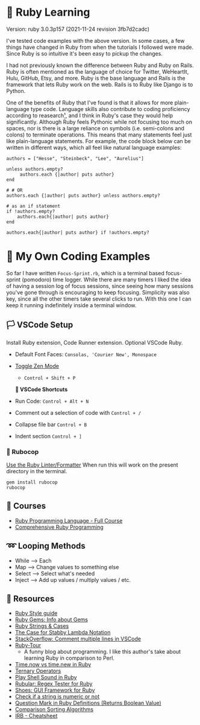 # 💎 Ruby Learning 
Version: ruby 3.0.3p157 (2021-11-24 revision 3fb7d2cadc) 

I've tested code examples with the above version. In some cases, a few things have changed in Ruby from when the tutorials I followed were made. Since Ruby is so intuitive it's been easy to pickup the changes. 

I had not previously known the difference between Ruby and Ruby on Rails. Ruby is often mentioned as the language of choice for Twitter, WeHeartIt, Hulu, GitHub, Etsy, and more. Ruby is the base language and Rails is the framework that lets Ruby work on the web. Rails is to Ruby like Django is to Python. 

One of the benefits of Ruby that I've found is that it allows for more plain-language type code. Language skills also contribute to coding proficiency according to reasearch[¹](https://www.discovermagazine.com/mind/learning-to-code-strong-language-skills-matter-more-than-being-good-at-math), and I think in Ruby's case they would help significantly. Although Ruby feels Pythonic while not focusing too much on spaces, nor is there is a large reliance on symbols (i.e. semi-colons and colons) to terminate operations. This means that many statements feel just like plain-language statements. For example, the code block below can be written in different ways, which all feel like natural language examples: 
```
authors = ["Hesse", "Steinbeck", "Lee", "Aurelius"]

unless authors.empty?
     authors.each {|author| puts author}
end

# # OR 
authors.each {|author| puts author} unless authors.empty?

# as an if statement 
if !authors.empty? 
    authors.each{|author| puts author}
end

authors.each{|author| puts author} if !authors.empty?
```

# 📑 My Own Coding Examples 
So far I have written `Focus-Sprint.rb`, which is a terminal based focus-sprint (pomodoro) time logger. While there are many timers I liked the idea of having a session log of focus sessions, since seeing how many sessions you've gone through is encouraging to keep focusing. Simplicity was also key, since all the other timers take several clicks to run. With this one I can keep it running indefinitely inside a terminal window. 

## 🏳 VSCode Setup 
Install Ruby extension, Code Runner extension. Optional VSCode Ruby. 

- Default Font Faces: `Consolas, 'Courier New', Monospace` 

- [Toggle Zen Mode](https://techstacker.com/vscode-toggle-zen-mode/) 
  - `Control + Shift + P` 

  **👟  VSCode Shortcuts**
- Run Code: `Control + Alt + N` 
- Comment out a selection of code with `Control + /` 
- Collapse file bar `Control + B`
- Indent section `Control + ]`

### 🤖 Rubocop
[Use the Ruby Linter/Formatter](https://rubocop.org) 
When run this will work on the present directory in the terminal. 
```
gem install rubocop
rubocop
``` 

## 🏫 Courses 
- [Ruby Programming Language - Full Course](https://www.youtube.com/watch?v=t_ispmWmdjY)
- [Comprehensive Ruby Programming](https://udemy.com/course/comprehensive-ruby-programming-tutorial/)

## ➿ Looping Methods 
- While --> Each 
- Map --> Change values to something else
- Select --> Select what's needed 
- Inject --> Add up values / multiply values / etc. 

## 🔗 Resources 
- [Ruby Style guide](https://rubystyle.guide)
- [Ruby Gems: Info about Gems](https://rubygems.org)
- [Ruby Strings & Cases](https://ruby-doc.org/core-2.5.0/String.html)
- [The Case for Stabby Lambda Notation](https://dev.to/keithrbennett/why-i-prefer-stabby-lambda-notation-5gcj)
- [StackOverflow: Comment multiple lines in VSCode](https://stackoverflow.com/questions/34316156/how-to-comment-multiple-lines-in-visual-studio-code)
- [Ruby-Tour](https://sites.google.com/site/steveyegge2/ruby-tour?authuser=0)
  - A funny blog about programming. I like this author's take about learning Ruby in comparison to Perl. 
- [Time.now vs time.new in Ruby](https://stackoverflow.com/questions/26719216/time-now-vs-time-new-in-ruby/26719272) 
- [Ternary Operators](https://www.computerhope.com/jargon/t/ternaryoperator.htm)
- [Play Shell Sound in Ruby](https://stackoverflow.com/questions/12877422/how-do-i-get-shell-ruby-to-make-a-noise-make-my-computer-beep-or-play-a-sound-t)
- [Rubular: Regex Tester for Ruby](https://rubular.com)
- [Shoes: GUI Framework for Ruby](http://shoesrb.com)
- [Check if a string is numeric or not](https://www.ruby-forum.com/t/how-to-check-string-is-numeric-or-not/221389)
- [Question Mark in Ruby Definitions (Returns Boolean Value)](https://stackoverflow.com/questions/1345843/what-does-the-question-mark-at-the-end-of-a-method-name-mean-in-ruby)
- [Comparison Sorting Algorithms](https://www.cs.usfca.edu/~galles/visualization/ComparisonSort.html)
- [IRB - Cheatsheet](https://www.tutorialspoint.com/ruby/interactive_ruby.htm)